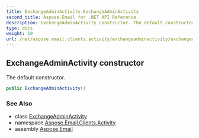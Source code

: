 ```yaml
---
title: ExchangeAdminActivity.ExchangeAdminActivity
second_title: Aspose.Email for .NET API Reference
description: ExchangeAdminActivity constructor. The default constructor
type: docs
weight: 10
url: /net/aspose.email.clients.activity/exchangeadminactivity/exchangeadminactivity/
---
```

## ExchangeAdminActivity constructor

The default constructor.

```csharp
public ExchangeAdminActivity()
```

### See Also

* class [ExchangeAdminActivity](../)
* namespace [Aspose.Email.Clients.Activity](../../exchangeadminactivity/)
* assembly [Aspose.Email](../../../)


